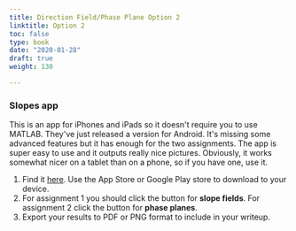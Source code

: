 ```yaml
---
title: Direction Field/Phase Plane Option 2
linktitle: Option 2
toc: false
type: book
date: "2020-01-28"
draft: true
weight: 130

---
```


### Slopes app
This is an app for iPhones and iPads so it doesn't require you to use MATLAB. They've just released a version for Android. It's missing some advanced features but it has enough for the two assignments. The app is super easy to use and it outputs really nice pictures. Obviously, it works somewhat nicer on a tablet than on a phone, so if you have one, use it.
1. Find it [here](https://sites.google.com/a/pepperdine.edu/slopes/). Use the App Store or Google Play store to download to your device.
1. For assignment 1 you should click the button for **slope fields**. For assignment 2 click the button for **phase planes**.
2. Export your results to PDF or PNG format to include in your writeup.
